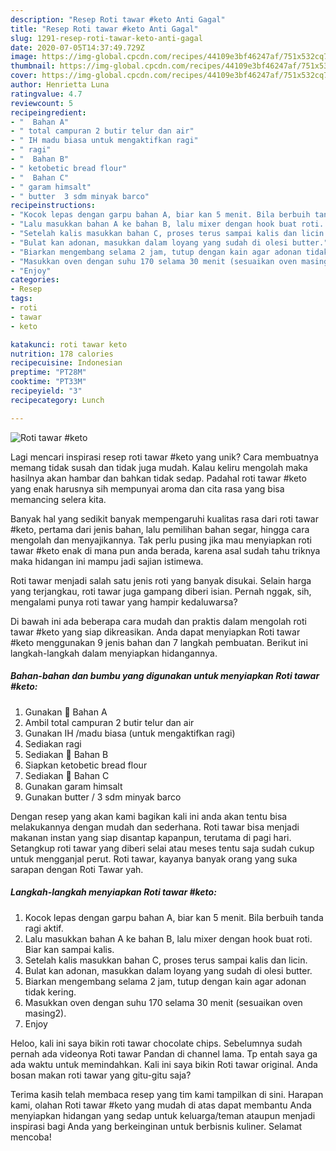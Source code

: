 ```yaml
---
description: "Resep Roti tawar #keto Anti Gagal"
title: "Resep Roti tawar #keto Anti Gagal"
slug: 1291-resep-roti-tawar-keto-anti-gagal
date: 2020-07-05T14:37:49.729Z
image: https://img-global.cpcdn.com/recipes/44109e3bf46247af/751x532cq70/roti-tawar-keto-foto-resep-utama.jpg
thumbnail: https://img-global.cpcdn.com/recipes/44109e3bf46247af/751x532cq70/roti-tawar-keto-foto-resep-utama.jpg
cover: https://img-global.cpcdn.com/recipes/44109e3bf46247af/751x532cq70/roti-tawar-keto-foto-resep-utama.jpg
author: Henrietta Luna
ratingvalue: 4.7
reviewcount: 5
recipeingredient:
- "  Bahan A"
- " total campuran 2 butir telur dan air"
- " IH madu biasa untuk mengaktifkan ragi"
- " ragi"
- "  Bahan B"
- " ketobetic bread flour"
- "  Bahan C"
- " garam himsalt"
- " butter  3 sdm minyak barco"
recipeinstructions:
- "Kocok lepas dengan garpu bahan A, biar kan 5 menit. Bila berbuih tanda ragi aktif."
- "Lalu masukkan bahan A ke bahan B, lalu mixer dengan hook buat roti. Biar kan sampai kalis."
- "Setelah kalis masukkan bahan C, proses terus sampai kalis dan licin."
- "Bulat kan adonan, masukkan dalam loyang yang sudah di olesi butter."
- "Biarkan mengembang selama 2 jam, tutup dengan kain agar adonan tidak kering."
- "Masukkan oven dengan suhu 170 selama 30 menit (sesuaikan oven masing2)."
- "Enjoy"
categories:
- Resep
tags:
- roti
- tawar
- keto

katakunci: roti tawar keto 
nutrition: 178 calories
recipecuisine: Indonesian
preptime: "PT28M"
cooktime: "PT33M"
recipeyield: "3"
recipecategory: Lunch

---
```



![Roti tawar #keto](https://img-global.cpcdn.com/recipes/44109e3bf46247af/751x532cq70/roti-tawar-keto-foto-resep-utama.jpg)

Lagi mencari inspirasi resep roti tawar #keto yang unik? Cara membuatnya memang tidak susah dan tidak juga mudah. Kalau keliru mengolah maka hasilnya akan hambar dan bahkan tidak sedap. Padahal roti tawar #keto yang enak harusnya sih mempunyai aroma dan cita rasa yang bisa memancing selera kita.

Banyak hal yang sedikit banyak mempengaruhi kualitas rasa dari roti tawar #keto, pertama dari jenis bahan, lalu pemilihan bahan segar, hingga cara mengolah dan menyajikannya. Tak perlu pusing jika mau menyiapkan roti tawar #keto enak di mana pun anda berada, karena asal sudah tahu triknya maka hidangan ini mampu jadi sajian istimewa.

Roti tawar menjadi salah satu jenis roti yang banyak disukai. Selain harga yang terjangkau, roti tawar juga gampang diberi isian. Pernah nggak, sih, mengalami punya roti tawar yang hampir kedaluwarsa?


Di bawah ini ada beberapa cara mudah dan praktis dalam mengolah roti tawar #keto yang siap dikreasikan. Anda dapat menyiapkan Roti tawar #keto menggunakan 9 jenis bahan dan 7 langkah pembuatan. Berikut ini langkah-langkah dalam menyiapkan hidangannya.

<!--inarticleads1-->

##### Bahan-bahan dan bumbu yang digunakan untuk menyiapkan Roti tawar #keto:

1. Gunakan  🍞 Bahan A
1. Ambil  total campuran 2 butir telur dan air
1. Gunakan  IH /madu biasa (untuk mengaktifkan ragi)
1. Sediakan  ragi
1. Sediakan  🍞 Bahan B
1. Siapkan  ketobetic bread flour
1. Sediakan  🍞 Bahan C
1. Gunakan  garam himsalt
1. Gunakan  butter / 3 sdm minyak barco


Dengan resep yang akan kami bagikan kali ini anda akan tentu bisa melakukannya dengan mudah dan sederhana. Roti tawar bisa menjadi makanan instan yang siap disantap kapanpun, terutama di pagi hari. Setangkup roti tawar yang diberi selai atau meses tentu saja sudah cukup untuk mengganjal perut. Roti tawar, kayanya banyak orang yang suka sarapan dengan Roti Tawar yah. 

<!--inarticleads2-->

##### Langkah-langkah menyiapkan Roti tawar #keto:

1. Kocok lepas dengan garpu bahan A, biar kan 5 menit. Bila berbuih tanda ragi aktif.
1. Lalu masukkan bahan A ke bahan B, lalu mixer dengan hook buat roti. Biar kan sampai kalis.
1. Setelah kalis masukkan bahan C, proses terus sampai kalis dan licin.
1. Bulat kan adonan, masukkan dalam loyang yang sudah di olesi butter.
1. Biarkan mengembang selama 2 jam, tutup dengan kain agar adonan tidak kering.
1. Masukkan oven dengan suhu 170 selama 30 menit (sesuaikan oven masing2).
1. Enjoy


Heloo, kali ini saya bikin roti tawar chocolate chips. Sebelumnya sudah pernah ada videonya Roti tawar Pandan di channel lama. Tp entah saya ga ada waktu untuk memindahkan. Kali ini saya bikin Roti tawar original. Anda bosan makan roti tawar yang gitu-gitu saja? 

Terima kasih telah membaca resep yang tim kami tampilkan di sini. Harapan kami, olahan Roti tawar #keto yang mudah di atas dapat membantu Anda menyiapkan hidangan yang sedap untuk keluarga/teman ataupun menjadi inspirasi bagi Anda yang berkeinginan untuk berbisnis kuliner. Selamat mencoba!
